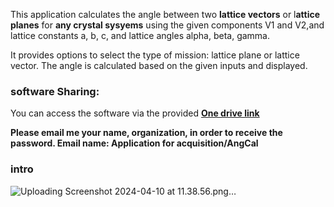 This application calculates the angle between two **lattice vectors** or l**attice planes** for **any crystal sysyems** using the given components V1 and V2,and lattice constants a, b, c, and lattice angles alpha, beta, gamma. 

It provides options to select the type of mission: lattice plane or lattice vector.
The angle is calculated based on the given inputs and displayed.

### software Sharing:
You can access the software via the provided [**One drive link**](https://hkustgz-my.sharepoint.com/:f:/g/personal/bcao686_connect_hkust-gz_edu_cn/Esv5WpSu3a9DimZG3oU8rmIB3F0clwQw66Q4Bhr7BJoOsQ?e=7BDeCg) 

**Please email me your name, organization, in order to receive the password. Email name: Application for acquisition/AngCal** 

### intro

![Uploading Screenshot 2024-04-10 at 11.38.56.png…]()
